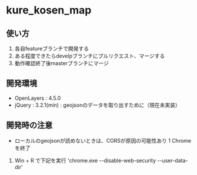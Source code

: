 # kure_kosen_map

## 使い方
1. 各自featureブランチで開発する
1. ある程度できたらdevelpブランチにプルリクエスト、マージする
1. 動作確認終了後masterブランチにマージ

## 開発環境
* OpenLayers : 4.5.0
* jQuery     : 3.2.1(min) : geojsonのデータを取り出すために（現在未実装）

## 開発時の注意
* ローカルのgeojsonが読めないときは、CORSが原因の可能性あり
1 Chromeを終了
1. Win + R で下記を実行
'chrome.exe --disable-web-security --user-data-dir'